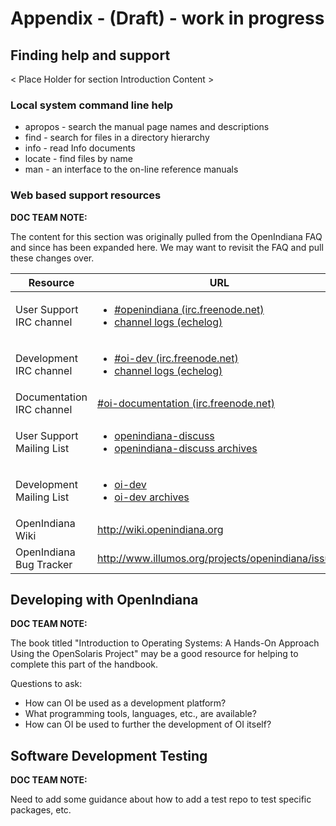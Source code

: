 # Appendix - (Draft) - work in progress

## Finding help and support

< Place Holder for section Introduction Content >

### Local system command line help

* apropos - search the manual page names and descriptions
* find - search for files in a directory hierarchy
* info - read Info documents
* locate - find files by name
* man - an interface to the on-line reference manuals

### Web based support resources

**DOC TEAM NOTE:**

The content for this section was originally pulled from the OpenIndiana FAQ and since has been expanded here.
We may want to revisit the FAQ and pull these changes over.


| Resource | URL
| --- | ---
| User Support IRC channel | <ul><li>[#openindiana (irc.freenode.net)](irc://irc.freenode.net/openindiana)</li><li>[channel logs (echelog)](http://echelog.com/logs/browse/openindiana/)</li></ul>
| Development IRC channel | <ul><li>[#oi-dev (irc.freenode.net)](irc://irc.freenode.net/oi-dev)</li><li>[channel logs (echelog)](http://echelog.com/logs/browse/oi-dev/)</li></ul>
| Documentation IRC channel | [#oi-documentation (irc.freenode.net)](irc://irc.freenode.net/oi-documentation)
| User Support Mailing List | <ul><li>[openindiana-discuss](http://openindiana.org/mailman/listinfo/openindiana-discuss)</li><li>[openindiana-discuss archives](http://openindiana.org/pipermail/openindiana-discuss/)</li></ul>
| Development Mailing List | <ul><li>[oi-dev](http://openindiana.org/mailman/listinfo/oi-dev)</li><li>[oi-dev archives](http://openindiana.org/pipermail/oi-dev/)</li></ul>
| OpenIndiana Wiki | <http://wiki.openindiana.org>
| OpenIndiana Bug Tracker | <http://www.illumos.org/projects/openindiana/issues>

## Developing with OpenIndiana

**DOC TEAM NOTE:**

The book titled "Introduction to Operating Systems: A Hands-On Approach Using the OpenSolaris Project" may be a good resource for helping to complete this part of the handbook.

Questions to ask:

* How can OI be used as a development platform?
* What programming tools, languages, etc., are available?
* How can OI be used to further the development of OI itself?


## Software Development Testing

**DOC TEAM NOTE:**

Need to add some guidance about how to add a test repo to test specific packages, etc.



